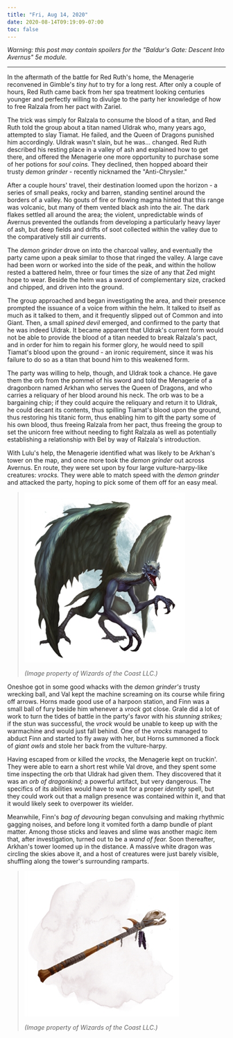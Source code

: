```yaml
---
title: "Fri, Aug 14, 2020"
date: 2020-08-14T09:19:09-07:00
toc: false
---
```


_Warning: this post may contain spoilers for the "Baldur's Gate: Descent Into Avernus" 5e module._

---

In the aftermath of the battle for Red Ruth's home, the Menagerie reconvened in Gimble's _tiny hut_ to try for a long rest. After only a couple of hours, Red Ruth came back from her spa treatment looking centuries younger and perfectly willing to divulge to the party her knowledge of how to free Ralzala from her pact with Zariel.

The trick was simply for Ralzala to consume the blood of a titan, and Red Ruth told the group about a titan named Uldrak who, many years ago, attempted to slay Tiamat. He failed, and the Queen of Dragons punished him accordingly. Uldrak wasn't slain, but he was... changed. Red Ruth described his resting place in a valley of ash and explained how to get there, and offered the Menagerie one more opportunity to purchase some of her potions for _soul coins._ They declined, then hopped aboard their trusty _demon grinder_ - recently nicknamed the "Anti-Chrysler."

After a couple hours' travel, their destination loomed upon the horizon - a series of small peaks, rocky and barren, standing sentinel around the borders of a valley. No gouts of fire or flowing magma hinted that this range was volcanic, but many of them vented black ash into the air. The dark flakes settled all around the area; the violent, unpredictable winds of Avernus prevented the outlands from developing a particularly heavy layer of ash, but deep fields and drifts of soot collected within the valley due to the comparatively still air currents.

The _demon grinder_ drove on into the charcoal valley, and eventually the party came upon a peak similar to those that ringed the valley. A large cave had been worn or worked into the side of the peak, and within the hollow rested a battered helm, three or four times the size of any that Zed might hope to wear. Beside the helm was a sword of complementary size, cracked and chipped, and driven into the ground.

The group approached and began investigating the area, and their presence prompted the issuance of a voice from within the helm. It talked to itself as much as it talked to them, and it frequently slipped out of Common and into Giant. Then, a small _spined devil_ emerged, and confirmed to the party that he was indeed Uldrak. It became apparent that Uldrak's current form would not be able to provide the blood of a titan needed to break Ralzala's pact, and in order for him to regain his former glory, he would need to spill Tiamat's blood upon the ground - an ironic requirement, since it was his failure to do so as a titan that bound him to this weakened form.

The party was willing to help, though, and Uldrak took a chance. He gave them the orb from the pommel of his sword and told the Menagerie of a dragonborn named Arkhan who serves the Queen of Dragons, and who carries a reliquary of her blood around his neck. The orb was to be a bargaining chip; if they could acquire the reliquary and return it to Uldrak, he could decant its contents, thus spilling Tiamat's blood upon the ground, thus restoring his titanic form, thus enabling him to gift the party some of his own blood, thus freeing Ralzala from her pact, thus freeing the group to set the unicorn free without needing to fight Ralzala as well as potentially establishing a relationship with Bel by way of Ralzala's introduction.

With Lulu's help, the Menagerie identified what was likely to be Arkhan's tower on the map, and once more took the _demon grinder_ out across Avernus. En route, they were set upon by four large vulture-harpy-like creatures: _vrocks._ They were able to match speed with the _demon grinder_ and attacked the party, hoping to pick some of them off for an easy meal.

> ![vrock](/images/dnd-monster-vrock.png)
>
> _(Image property of Wizards of the Coast LLC.)_

Oneshoe got in some good whacks with the _demon grinder's_ trusty wrecking ball, and Val kept the machine screaming on its course while firing off arrows. Horns made good use of a harpoon station, and Finn was a small ball of fury beside him whenever a _vrock_ got close. Grale did a lot of work to turn the tides of battle in the party's favor with his _stunning strikes;_ if the stun was successful, the _vrock_ would be unable to keep up with the warmachine and would just fall behind. One of the _vrocks_ managed to abduct Finn and started to fly away with her, but Horns summoned a flock of _giant owls_ and stole her back from the vulture-harpy.

Having escaped from or killed the _vrocks,_ the Menagerie kept on truckin'. They were able to earn a short rest while Val drove, and they spent some time inspecting the orb that Uldrak had given them. They discovered that it was an _orb of dragonkind;_ a powerful artifact, but very dangerous. The specifics of its abilities would have to wait for a proper _identity_ spell, but they could work out that a malign presence was contained within it, and that it would likely seek to overpower its wielder.

Meanwhile, Finn's _bag of devouring_ began convulsing and making rhythmic gagging noises, and before long it vomited forth a damp bundle of plant matter. Among those sticks and leaves and slime was another magic item that, after investigation, turned out to be a _wand of fear._ Soon thereafter, Arkhan's tower loomed up in the distance. A massive white dragon was circling the skies above it, and a host of creatures were just barely visible, shuffling along the tower's surrounding ramparts.

> ![wand of fear](/images/dnd-magic-item-wand-of-fear.png)
>
> _(Image property of Wizards of the Coast LLC.)_
